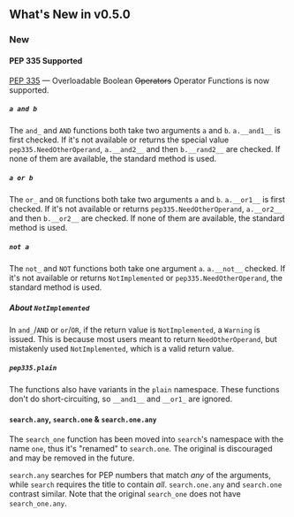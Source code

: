 ## What's New in v0.5.0

### New

#### PEP 335 Supported

[PEP 335](https://python.org/dev/peps/pep-0335/) — Overloadable Boolean ~~Operators~~ Operator Functions is now supported.

##### `a and b`

The `and_` and `AND` functions both take two arguments `a` and `b`. `a.__and1__` is first checked. If it's not available or returns the special value `pep335.NeedOtherOperand`, `a.__and2__` and then  `b.__rand2__` are checked. If none of them are available, the standard method is used.

##### `a or b`

The `or_` and `OR` functions both take two arguments `a` and `b`. `a.__or1__` is first checked. If it's not available or returns  `pep335.NeedOtherOperand`, `a.__or2__` and then  `b.__or2__` are checked. If none of them are available, the standard method is used.

##### `not a`

The `not_` and `NOT` functions both take one argument `a`. `a.__not__` checked. If it's not available or  returns `NotImplemented` or `pep335.NeedOtherOperand`, the standard method is used.

##### About `NotImplemented`

In `and_`/`AND` or `or`/`OR`, if the return value is `NotImplemented`, a `Warning` is issued. This is because most users meant to return `NeedOtherOperand`, but mistakenly used `NotImplemented`, which is a valid return value.

##### `pep335.plain`

The functions also have variants in the `plain` namespace. These functions don't do short-circuiting, so `__and1__` and `__or1_` are ignored.

#### `search.any`, `search.one` & `search.one.any`

The `search_one` function has been moved into `search`'s namespace with the name `one`, thus it's "renamed" to `search.one`. The original is discouraged and may be removed in the future.

`search.any` searches for PEP numbers that match _any_ of the arguments, while `search` requires the title to contain _all_. `search.one.any` and `search.one` contrast similar. Note that the original `search_one` does not have `search_one.any`.

